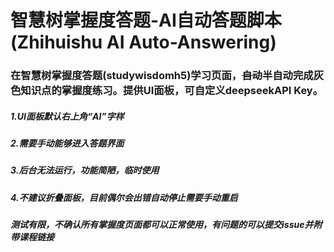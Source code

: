 # 智慧树掌握度答题-AI自动答题脚本 (Zhihuishu AI Auto-Answering)
### 在智慧树掌握度答题(studywisdomh5)学习页面，~~自动~~半自动完成灰色知识点的掌握度练习。提供UI面板，可自定义deepseekAPI Key。
##### 1.UI面板默认右上角“AI”字样
##### 2.需要手动能够进入答题界面
##### 3.后台无法运行，功能简陋，临时使用
##### 4.不建议折叠面板，目前偶尔会出错自动停止需要手动重启
##### 测试有限，不确认所有掌握度页面都可以正常使用，有问题的可以提交issue并附带课程链接
